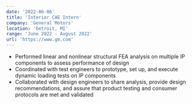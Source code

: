 ```yaml
---
date: '2022-06-06'
title: 'Interior CAE Intern'
company: 'General Motors'
location: 'Detroit, MI'
range: 'June 2022 - August 2022'
url: 'https://www.gm.com'
---
```


- Performed linear and nonlinear structural FEA analysis on multiple IP components to assess performance of design
- Coordinated with test engineers to prototype, set up, and execute dynamic loading tests on IP components
- Collaborated with design engineers to share analysis, provide design recommendations, and assure that product testing and consumer protocols are met and validated

